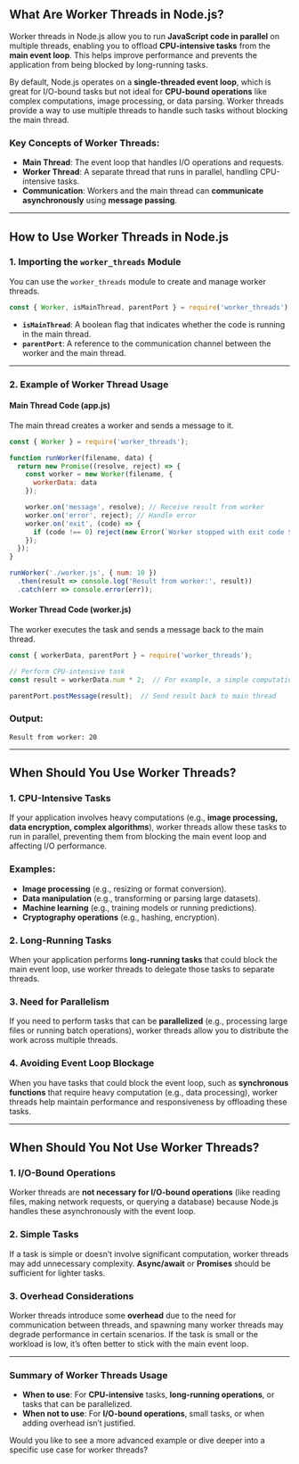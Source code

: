 ## **What Are Worker Threads in Node.js?**

Worker threads in Node.js allow you to run **JavaScript code in parallel** on multiple threads, enabling you to offload **CPU-intensive tasks** from the **main event loop**. This helps improve performance and prevents the application from being blocked by long-running tasks.

By default, Node.js operates on a **single-threaded event loop**, which is great for I/O-bound tasks but not ideal for **CPU-bound operations** like complex computations, image processing, or data parsing. Worker threads provide a way to use multiple threads to handle such tasks without blocking the main thread.

### **Key Concepts of Worker Threads:**
- **Main Thread**: The event loop that handles I/O operations and requests.
- **Worker Thread**: A separate thread that runs in parallel, handling CPU-intensive tasks.
- **Communication**: Workers and the main thread can **communicate asynchronously** using **message passing**.

---

## **How to Use Worker Threads in Node.js**

### **1. Importing the `worker_threads` Module**
You can use the `worker_threads` module to create and manage worker threads.

```javascript
const { Worker, isMainThread, parentPort } = require('worker_threads');
```

- **`isMainThread`**: A boolean flag that indicates whether the code is running in the main thread.
- **`parentPort`**: A reference to the communication channel between the worker and the main thread.

---

### **2. Example of Worker Thread Usage**

#### **Main Thread Code (app.js)**
The main thread creates a worker and sends a message to it.

```javascript
const { Worker } = require('worker_threads');

function runWorker(filename, data) {
  return new Promise((resolve, reject) => {
    const worker = new Worker(filename, {
      workerData: data
    });

    worker.on('message', resolve); // Receive result from worker
    worker.on('error', reject); // Handle error
    worker.on('exit', (code) => {
      if (code !== 0) reject(new Error(`Worker stopped with exit code ${code}`));
    });
  });
}

runWorker('./worker.js', { num: 10 })
  .then(result => console.log('Result from worker:', result))
  .catch(err => console.error(err));
```

#### **Worker Thread Code (worker.js)**
The worker executes the task and sends a message back to the main thread.

```javascript
const { workerData, parentPort } = require('worker_threads');

// Perform CPU-intensive task
const result = workerData.num * 2;  // For example, a simple computation

parentPort.postMessage(result);  // Send result back to main thread
```

### **Output:**
```
Result from worker: 20
```

---

## **When Should You Use Worker Threads?**

### **1. CPU-Intensive Tasks**
If your application involves heavy computations (e.g., **image processing, data encryption, complex algorithms**), worker threads allow these tasks to run in parallel, preventing them from blocking the main event loop and affecting I/O performance.

### **Examples:**
- **Image processing** (e.g., resizing or format conversion).
- **Data manipulation** (e.g., transforming or parsing large datasets).
- **Machine learning** (e.g., training models or running predictions).
- **Cryptography operations** (e.g., hashing, encryption).

### **2. Long-Running Tasks**
When your application performs **long-running tasks** that could block the main event loop, use worker threads to delegate those tasks to separate threads.

### **3. Need for Parallelism**
If you need to perform tasks that can be **parallelized** (e.g., processing large files or running batch operations), worker threads allow you to distribute the work across multiple threads.

### **4. Avoiding Event Loop Blockage**
When you have tasks that could block the event loop, such as **synchronous functions** that require heavy computation (e.g., data processing), worker threads help maintain performance and responsiveness by offloading these tasks.

---

## **When Should You Not Use Worker Threads?**

### **1. I/O-Bound Operations**
Worker threads are **not necessary for I/O-bound operations** (like reading files, making network requests, or querying a database) because Node.js handles these asynchronously with the event loop.

### **2. Simple Tasks**
If a task is simple or doesn’t involve significant computation, worker threads may add unnecessary complexity. **Async/await** or **Promises** should be sufficient for lighter tasks.

### **3. Overhead Considerations**
Worker threads introduce some **overhead** due to the need for communication between threads, and spawning many worker threads may degrade performance in certain scenarios. If the task is small or the workload is low, it’s often better to stick with the main event loop.

---

### **Summary of Worker Threads Usage**
- **When to use**: For **CPU-intensive** tasks, **long-running operations**, or tasks that can be parallelized.
- **When not to use**: For **I/O-bound operations**, small tasks, or when adding overhead isn’t justified.

Would you like to see a more advanced example or dive deeper into a specific use case for worker threads?